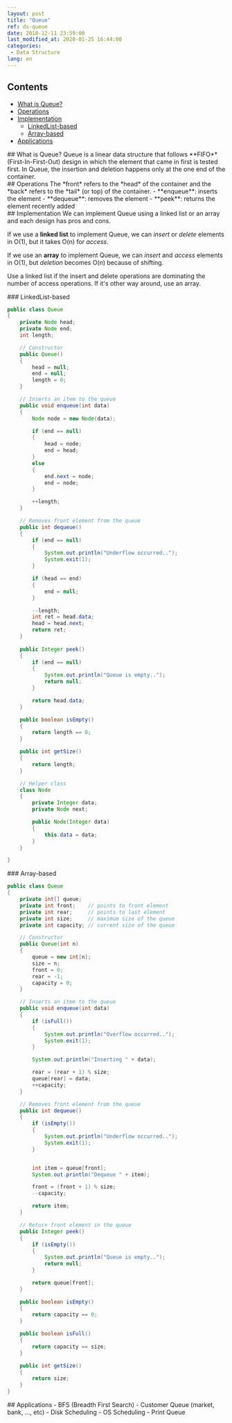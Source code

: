 ```yaml
---
layout: post
title: "Queue"
ref: ds-queue
date: 2018-12-11 23:59:00
last_modified_at: 2020-01-25 16:44:00
categories: 
 - Data Structure
lang: en
---
```


## Contents
- [What is Queue?](#concept)
- [Operations](#op)
- [Implementation](#implement)
  * [LinkedList-based](#linkedlist)
  * [Array-based](#array)
- [Applications](#app)

<div class="divider"></div>
## What is Queue? <a id="concept"></a>
Queue is a linear data structure that follows **FIFO**(First-In-First-Out) design in which the element that came in first
is tested first. In Queue, the insertion and deletion happens only at the one end of the container.

<div class="divider"></div>
## Operations <a id="op"></a>
The *front* refers to the *head* of the container and the *back* refers to the *tail* (or top) of the container.
 - **enqueue**: inserts the element
 - **dequeue**: removes the element
 - **peek**: returns the element recently added

<div class="divider"></div>
## Implementation <a id="implement"></a>
We can implement Queue using a linked list or an array and each design has pros and cons.

If we use a **linked list** to implement Queue,
we can *insert* or *delete* elements in O(1), but it takes O(n) for *access*.

If we use an **array** to implement Queue, we can *insert* and *access* elements in O(1), but *deletion* becomes O(n) because of shifting.

Use a linked list if the insert and delete operations are dominating the number of access operations. If it's other way around, use an array.

 
<div class="divider"></div>
### LinkedList-based  <a id="linkedlist"></a>

```java
public class Queue
{
    private Node head;
    private Node end;
    int length;

    // Constructor
    public Queue()
    {
        head = null;
        end = null;
        length = 0;
    }

    // Inserts an item to the queue
    public void enqueue(int data)
    {
        Node node = new Node(data);

        if (end == null)
        {
            head = node;
            end = head;
        }
        else
        {
            end.next = node;
            end = node;
        }

        ++length;
    }

    // Removes front element from the queue
    public int dequeue()
    {
        if (end == null)
        {
            System.out.println("Underflow occurred..");
            System.exit(1);
        }

        if (head == end)
        {
            end = null;
        }

        --length;
        int ret = head.data;
        head = head.next;
        return ret;
    }
    
    public Integer peek()
    {
        if (end == null)
        {
            System.out.println("Queue is empty..");
            return null;
        }

        return head.data;
    }

    public boolean isEmpty()
    {
        return length == 0;
    }

    public int getSize()
    {
        return length;
    }

    // Helper class
    class Node
    {
        private Integer data;
        private Node next;

        public Node(Integer data)
        {
            this.data = data;
        }
    }

}
```

<div class="divider"></div>
### Array-based <a id="array"></a>

```java
public class Queue
{
    private int[] queue;
    private int front;    // points to front element
    private int rear;     // points to last element 
    private int size;     // maximum size of the queue
    private int capacity; // current size of the queue

    // Constructor
    public Queue(int n)
    {
        queue = new int[n];
        size = n;
        front = 0;
        rear = -1;
        capacity = 0;
    }

    // Inserts an item to the queue
    public void enqueue(int data)
    {
        if (isFull())
        {
            System.out.println("Overflow occurred..");
            System.exit(1);
        }

        System.out.println("Inserting " + data);

        rear = (rear + 1) % size;
        queue[rear] = data;
        ++capacity;
    }

    // Removes front element from the queue
    public int dequeue()
    {
        if (isEmpty())
        {
            System.out.println("Underflow occurred..");
            System.exit(1);
        }


        int item = queue[front];
        System.out.println("Dequeue " + item);

        front = (front + 1) % size;
        --capacity;

        return item;
    }

    // Return front element in the queue
    public Integer peek()
    {
        if (isEmpty())
        {
            System.out.println("Queue is empty..");
            return null;
        }

        return queue[front];
    }

    public boolean isEmpty()
    {
        return capacity == 0;
    }

    public boolean isFull()
    {
        return capacity == size;
    }

    public int getSize()
    {
        return size;
    }
}
```

<div class="divider"></div>
## Applications <a id="app"></a>
- BFS (Breadth First Search)
- Customer Queue (market, bank, ..., etc)
- Disk Scheduling
- OS Scheduling
- Print Queue
